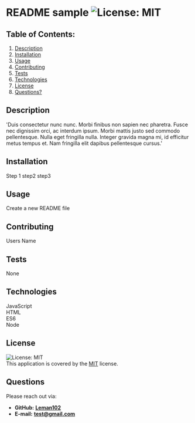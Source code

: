 
# README sample ![License: MIT](https://img.shields.io/badge/License-MIT-yellow.svg)
## Table of Contents:
1. [Description](#description) 
2. [Installation](#installation)
3. [Usage](#usage)  
4. [Contributing](#contributing)
5. [Tests](#tests)
6. [Technologies](#technologies)
7. [License](#license)
8. [Questions?](#questions)
## Description
'Duis consectetur nunc nunc. Morbi finibus non sapien nec pharetra. Fusce nec dignissim orci, ac interdum ipsum. Morbi mattis justo sed commodo pellentesque. Nulla eget fringilla nulla. Integer gravida magna mi, id efficitur metus tempus et. Nam fringilla elit dapibus pellentesque cursus.' 
## Installation
Step 1 step2 step3
## Usage
Create a new README file
## Contributing
Users Name
## Tests
None
## Technologies
JavaScript<br>HTML<br>ES6<br>Node
## License
![License: MIT](https://img.shields.io/badge/License-MIT-yellow.svg)
<br />
This application is covered by the [MIT](https://choosealicense.com/licenses/) license.
## Questions
Please reach out via:
- **GitHub:**
  **[Leman102](https://github.com/undefined102)**
- **E-mail:**
  **test@gmail.com**
    